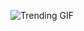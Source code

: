 
<!-- GIF_SECTION -->
![Trending GIF](https://media3.giphy.com/media/v1.Y2lkPThiYjIxNzcydmtvYTl1amEydXF1eGYzbzAyczkzbW44YzhqaWNhaTZ0MG11Z2dhcSZlcD12MV9naWZzX3NlYXJjaCZjdD1n/6Wnvo39hEt48TNQmWf/giphy.gif)
<!-- END_GIF_SECTION -->
